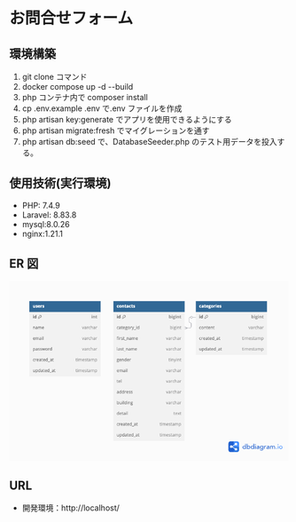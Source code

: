 # お問合せフォーム

## 環境構築

1. git clone コマンド
2. docker compose up -d --build
3. php コンテナ内で composer install
4. cp .env.example .env で.env ファイルを作成
5. php artisan key:generate でアプリを使用できるようにする
6. php artisan migrate:fresh でマイグレーションを通す
7. php artisan db:seed で、DatabaseSeeder.php のテスト用データを投入する。

## 使用技術(実行環境)

- PHP: 7.4.9
- Laravel: 8.83.8
- mysql:8.0.26
- nginx:1.21.1

## ER 図

![ER図](./db_diagram.png)

## URL

- 開発環境：http://localhost/
